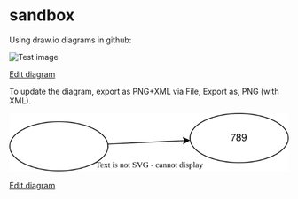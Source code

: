 # sandbox
Using draw.io diagrams in github:

![Test image](https://github.com/alderg/sandbox/raw/master/test.png)

[Edit diagram](https://www.draw.io/?url=https%3A%2F%2Fraw.githubusercontent.com%2Falderg%2Fsandbox%2Fmaster%2Ftest.png)

To update the diagram, export as PNG+XML via File, Export as, PNG (with XML).

![Test image](https://github.com/alderg/sandbox/raw/master/test.svg)

[Edit diagram](https://www.draw.io/?url=https%3A%2F%2Fraw.githubusercontent.com%2Falderg%2Fsandbox%2Fmaster%2Ftest.svg)
